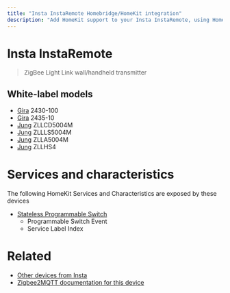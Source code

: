 ```yaml
---
title: "Insta InstaRemote Homebridge/HomeKit integration"
description: "Add HomeKit support to your Insta InstaRemote, using Homebridge, Zigbee2MQTT and homebridge-z2m."
---
```

<!---
This file has been GENERATED using src/docgen/docgen.ts
DO NOT EDIT THIS FILE MANUALLY!
-->
# Insta InstaRemote
> ZigBee Light Link wall/handheld transmitter


## White-label models
* [Gira](../index.md#gira) 2430-100
* [Gira](../index.md#gira) 2435-10
* [Jung](../index.md#jung) ZLLCD5004M
* [Jung](../index.md#jung) ZLLLS5004M
* [Jung](../index.md#jung) ZLLA5004M
* [Jung](../index.md#jung) ZLLHS4

# Services and characteristics
The following HomeKit Services and Characteristics are exposed by
these devices

* [Stateless Programmable Switch](../../action.md)
  * Programmable Switch Event
  * Service Label Index


# Related
* [Other devices from Insta](../index.md#insta)
* [Zigbee2MQTT documentation for this device](https://www.zigbee2mqtt.io/devices/InstaRemote.html)
